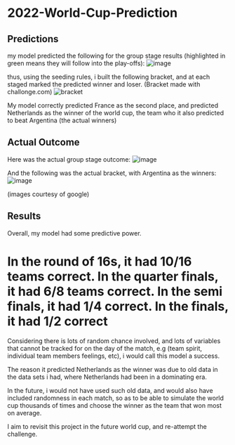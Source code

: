 # 2022-World-Cup-Prediction

 ## Predictions
 my model predicted the following for the group stage results (highlighted in green means they will follow into the play-offs):
 ![image](https://github.com/lwebbern/2022-World-Cup-Prediction/assets/107919998/baae5bca-ef93-463a-b194-2e410b4037e4)

thus, using the seeding rules, i built the following bracket, and at each staged marked the predicted winner and loser. (Bracket made with challonge.com)
![bracket](https://github.com/lwebbern/2022-World-Cup-Prediction/assets/107919998/bd5a0393-c674-4ffd-a706-b6b0573a0078)

My model correctly predicted France as the second place, and predicted Netherlands as the winner of the world cup, the team who it also predicted to beat Argentina (the actual winners)

## Actual Outcome


Here was the actual group stage outcome:
![image](https://github.com/lwebbern/2022-World-Cup-Prediction/assets/107919998/95753b0f-09ab-4eae-a3d6-8c16bdbe1eec)



And the following was the actual bracket, with Argentina as the winners:
![image](https://github.com/lwebbern/2022-World-Cup-Prediction/assets/107919998/0a575a26-4d38-4883-abb2-2090a9fea754)

(images courtesy of google)

## Results
Overall, my model had some predictive power.
# In the round of 16s, it had 10/16 teams correct. In the quarter finals, it had 6/8 teams correct. In the semi finals, it had 1/4 correct. In the finals, it had 1/2 correct

Considering there is lots of random chance involved, and lots of variables that cannot be tracked for on the day of the match, e.g (team spirit, individual team members feelings, etc), i would call this model a success.

The reason it predicted Netherlands as the winner was due to old data in the data sets i had, where Netherlands had been in a dominating era.

In the future, i would not have used such old data, and would also have included randomness in each match, so as to be able to simulate the world cup thousands of times and choose the winner as the team that won most on average.

I aim to revisit this project in the future world cup, and re-attempt the challenge.


